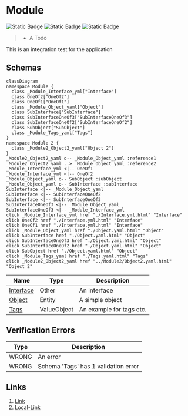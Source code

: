 # Module
![Static Badge](https://img.shields.io/badge/Color--Tag-Blue-blue)
![Static Badge](https://img.shields.io/badge/Without%20Value-green)
![Static Badge](https://img.shields.io/badge/Validator%20Errors-2-red)

> - A Todo

This is an integration test for the application

## Schemas
```mermaid
classDiagram
namespace Module {
  class _Module_Interface_yml["Interface"]
  class OneOf2["OneOf2"]
  class OneOf1["OneOf1"]
  class _Module_Object_yaml["Object"]
  class SubInterface["SubInterface"]
  class SubInterfaceOneOf3["SubInterfaceOneOf3"]
  class SubInterfaceOneOf2["SubInterfaceOneOf2"]
  class SubObject["SubObject"]
  class _Module_Tags_yaml["Tags"]
}
namespace Module 2 {
  class _Module2_Object2_yaml["Object 2"]
}
_Module2_Object2_yaml o-- _Module_Object_yaml :reference1
_Module2_Object2_yaml ..> _Module_Object_yaml :reference2
_Module_Interface_yml <|-- OneOf1 
_Module_Interface_yml <|-- OneOf2 
_Module_Object_yaml o-- SubObject :subObject
_Module_Object_yaml o-- SubInterface :subInterface
SubInterface <|-- _Module_Object_yaml 
SubInterface <|-- SubInterfaceOneOf2 
SubInterface <|-- SubInterfaceOneOf3 
SubInterfaceOneOf3 <|-- _Module_Object_yaml 
SubInterfaceOneOf3 <|-- _Module_Interface_yml 
click _Module_Interface_yml href "./Interface.yml.html" "Interface"
click OneOf2 href "./Interface.yml.html" "Interface"
click OneOf1 href "./Interface.yml.html" "Interface"
click _Module_Object_yaml href "./Object.yaml.html" "Object"
click SubInterface href "./Object.yaml.html" "Object"
click SubInterfaceOneOf3 href "./Object.yaml.html" "Object"
click SubInterfaceOneOf2 href "./Object.yaml.html" "Object"
click SubObject href "./Object.yaml.html" "Object"
click _Module_Tags_yaml href "./Tags.yaml.html" "Tags"
click _Module2_Object2_yaml href "../Module2/Object2.yaml.html" "Object 2"
```
| Name | Type | Description |
|------|-----|-------------|
| [Interface](./Interface.yml.md) | Other | An interface |
| [Object](./Object.yaml.md) | Entity | A simple object |
| [Tags](./Tags.yaml.md) | ValueObject | An example for tags etc. |

## Verification Errors
| Type | Description |
|------|-------------|
| WRONG | An error |
| WRONG | Schema &#x27;Tags&#x27; has 1 validation error |

## Links
1. [Link](http://www.google.com)
1. [Local-Link](./Module/index.yaml)
